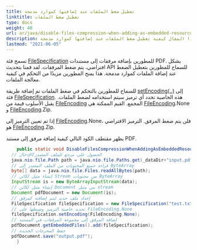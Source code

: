 ```yaml
---
title: تعطيل ضغط الملفات عند إضافتها كموارد مدمجة
linktitle: تعطيل ضغط الملفات
type: docs
weight: 40
url: ar/java/disable-files-compression-when-adding-as-embedded-resources/
description: يشرح هذا المقال كيفية تعطيل ضغط الملفات عند إضافتها كموارد مدمجة
lastmod: "2021-06-05"
---
```


تسمح فئة [FileSpecification](https://reference.aspose.com/pdf/java/com.aspose.pdf/FileSpecification) للمطورين بإضافة مرفقات إلى مستندات PDF. بشكل افتراضي، يتم ضغط المرفقات. لقد قمنا بتحديث API للسماح للمطورين بتعطيل الضغط عند إضافة الملفات كموارد مدمجة. هذا يمنح المطورين مزيدًا من التحكم في كيفية معالجة الملفات.

للسماح للمطورين بالتحكم في ضغط الملفات تم إضافة طريقة [setEncoding(..)](https://reference.aspose.com/pdf/java/com.aspose.pdf/FileSpecification#setEncoding-int-) إلى فئة [FileSpecification](https://reference.aspose.com/pdf/java/com.aspose.pdf/FileSpecification).
 هذه الخاصية تحدد أي ترميز سيتم استخدامه لضغط الملفات. يقبل الأسلوب قيمة من [FileEncoding](https://reference.aspose.com/pdf/java/com.aspose.pdf/FileEncoding) المجمع. القيم الممكنة هي [FileEncoding](https://reference.aspose.com/pdf/java/com.aspose.pdf/FileEncoding).None و [FileEncoding](https://reference.aspose.com/pdf/java/com.aspose.pdf/FileEncoding).Zip.

إذا تم تعيين الترميز إلى [FileEncoding](https://reference.aspose.com/pdf/java/com.aspose.pdf/FileEncoding).None، فلن يتم ضغط المرفق. الترميز الافتراضي هو [FileEncoding](https://reference.aspose.com/pdf/java/com.aspose.pdf/FileEncoding).Zip.

يظهر مقتطف الكود التالي كيفية إضافة مرفق إلى مستند PDF.

```java
    public static void DisableFilesCompressionWhenAddingAsEmbeddedResources() throws IOException{
  // الحصول على مرجع للملف المصدر/الإدخال
  java.nio.file.Path path = java.nio.file.Paths.get(_dataDir+"input.pdf");
  // قراءة جميع المحتويات من الملف المصدر إلى ByteArray
  byte[] data = java.nio.file.Files.readAllBytes(path);
  // إنشاء مثيل لكائن Stream من محتويات ByteArray
  InputStream is = new ByteArrayInputStream(data);
  // إنشاء مثيل لكائن Document من مثيل stream
  Document pdfDocument = new Document(is);
  // إعداد ملف جديد ليتم إضافته كمرفق
  FileSpecification fileSpecification = new FileSpecification("test.txt", "ملف نصي نموذجي");
  // تحديد خاصية الترميز وضبطها على FileEncoding.None
  fileSpecification.setEncoding(FileEncoding.None);
  // إضافة المرفق إلى مجموعة المرفقات في المستند
  pdfDocument.getEmbeddedFiles().add(fileSpecification);
  // حفظ المخرجات الجديدة
  pdfDocument.save("output.pdf");
    }
```